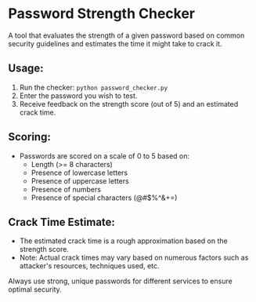 # Password Strength Checker

A tool that evaluates the strength of a given password based on common security guidelines and estimates the time it might take to crack it.

## Usage:

1. Run the checker: `python password_checker.py`
2. Enter the password you wish to test.
3. Receive feedback on the strength score (out of 5) and an estimated crack time.

## Scoring:

- Passwords are scored on a scale of 0 to 5 based on:
  - Length (>= 8 characters)
  - Presence of lowercase letters
  - Presence of uppercase letters
  - Presence of numbers
  - Presence of special characters (@#$%^&+=)

## Crack Time Estimate:

- The estimated crack time is a rough approximation based on the strength score. 
- Note: Actual crack times may vary based on numerous factors such as attacker's resources, techniques used, etc.

Always use strong, unique passwords for different services to ensure optimal security.
